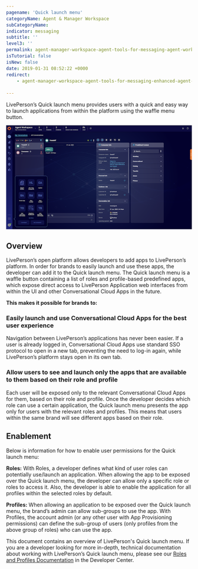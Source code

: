 ```yaml
---
pagename: 'Quick launch menu'
categoryName: Agent & Manager Workspace
subCategoryName:
indicator: messaging
subtitle: ''
level3: ''
permalink: agent-manager-workspace-agent-tools-for-messaging-agent-workspace-for-messaging-quick-launch-menu.html
isTutorial: false
isNew: false
date: 2019-01-31 08:52:22 +0000
redirect:
    - agent-manager-workspace-agent-tools-for-messaging-enhanced-agent-workspace-for-messaging-quick-launch-menu.html

---
```


LivePerson’s Quick launch menu provides users with a quick and easy way to launch applications from within the platform using the waffle menu button.

![](img/Quick_launch_man_workspace1.png)

## Overview

LivePerson’s open platform allows developers to add apps to LivePerson’s platform. In order for brands to easily launch and use these apps, the developer can add it to the Quick launch menu. The Quick launch menu is a waffle button containing a list of roles and profile-based predefined apps, which expose direct access to LivePerson Application web interfaces from within the UI and other Conversational Cloud Apps in the future.

**This makes it possible for brands to:**

### Easily launch and use Conversational Cloud Apps for the best user experience

Navigation between LivePerson’s applications has never been easier. If a user is already logged in, Conversational Cloud Apps use standard SSO protocol to open in a new tab, preventing the need to log-in again, while LivePerson’s platform stays open in its own tab.

### Allow users to see and launch only the apps that are available to them based on their role and profile

Each user will be exposed only to the relevant Conversational Cloud Apps for them, based on their role and profile. Once the developer decides which role can use a certain application, the Quick launch menu presents the app only for users with the relevant roles and profiles. This means that users within the same brand will see different apps based on their role.

## Enablement

Below is information for how to enable user permissions for the Quick launch menu:

**Roles:** With Roles, a developer defines what kind of user roles can potentially use/launch an application. When allowing the app to be exposed over the Quick launch menu, the developer can allow only a specific role or roles to access it. Also, the developer is able to enable the application for all profiles within the selected roles by default.

**Profiles:** When allowing an application to be exposed over the Quick launch menu, the brand’s admin can allow sub-groups to use the app. With Profiles, the account admin (or any other user with App Provisioning permissions) can define the sub-group of users (only profiles from the above group of roles) who can use the app.

This document contains an overview of LivePerson's Quick launch menu. If you are a developer looking for more in-depth, technical documentation about working with LivePerson’s Quick launch menu, please see our [Roles and Profiles Documentation](https://developers.liveperson.com/liveengage-applications-what-is-a-liveengage-application.html#quicklaunch-menu) in the Developer Center.
